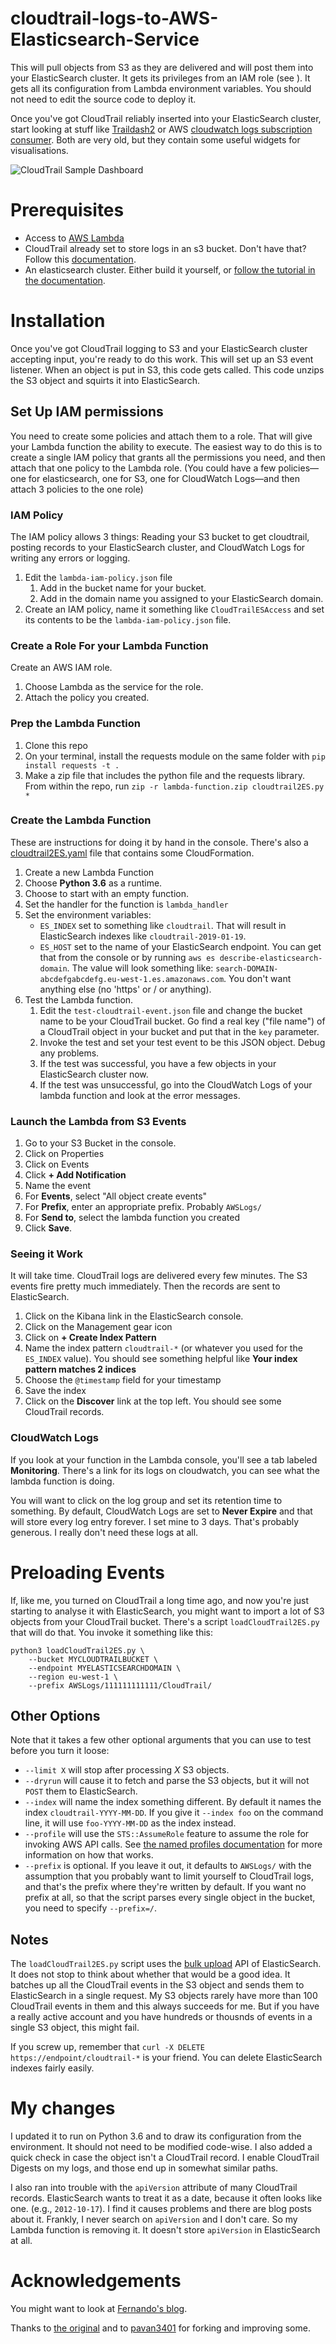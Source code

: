 # cloudtrail-logs-to-AWS-Elasticsearch-Service

This will pull objects from S3 as they are delivered and will post them into your ElasticSearch cluster. It gets its privileges from an IAM role (see ). It gets all its configuration from Lambda environment variables. You should not need to edit the source code to deploy it.

Once you've got CloudTrail reliably inserted into your ElasticSearch cluster, start looking at stuff like [Traildash2](https://github.com/adcreare/traildash2) or AWS [cloudwatch logs subscription consumer](https://github.com/amazon-archives/cloudwatch-logs-subscription-consumer/tree/master/configuration/kibana). Both are very old, but they contain some useful widgets for visualisations.


![CloudTrail Sample Dashboard](https://raw.githubusercontent.com/pacohope/cloudtrail-logs-to-AWS-Elasticsearch-Service/master/cloudtrail-kibana.png)

# Prerequisites

- Access to [AWS Lambda](https://console.aws.amazon.com/lambda/home)
- CloudTrail already set to store logs in an s3 bucket. Don't have that? Follow this [documentation](https://docs.aws.amazon.com/AmazonS3/latest/dev/cloudtrail-logging.html).
- An elasticsearch cluster. Either build it yourself, or [follow the tutorial in the documentation](https://docs.aws.amazon.com/elasticsearch-service/latest/developerguide/es-gsg-create-domain.html).

# Installation

Once you've got CloudTrail logging to S3 and your ElasticSearch cluster accepting input, you're ready to do this work. This will set up an S3 event listener. When an object is put in S3, this code gets called. This code unzips the S3 object and squirts it into ElasticSearch.

## Set Up IAM permissions
You need to create some policies and attach them to a role. That will give your Lambda function the ability to execute. The easiest way to do this is to create a single IAM policy that grants all the permissions you need, and then attach that one policy to the Lambda role. (You could have a few policies—one for elasticsearch, one for S3, one for CloudWatch Logs—and then attach 3 policies to the one role)

### IAM Policy

The IAM policy allows 3 things: Reading your S3 bucket to get cloudtrail, posting records to your ElasticSearch cluster, and CloudWatch Logs for writing any errors or logging.

1. Edit the `lambda-iam-policy.json` file
   1. Add in the bucket name for your bucket.
   2. Add in the domain name you assigned to your ElasticSearch domain.
1. Create an IAM policy, name it something like `CloudTrailESAccess` and set its contents to be the `lambda-iam-policy.json` file.

### Create a Role For your Lambda Function

Create an AWS IAM role.
1. Choose Lambda as the service for the role.
2. Attach the policy you created.

### Prep the Lambda Function

1. Clone this repo
1. On your terminal, install the requests module on the same folder with `pip install requests -t .`
1. Make a zip file that includes the python file and the requests library. From within the repo, run `zip -r lambda-function.zip cloudtrail2ES.py *`

### Create the Lambda Function

These are instructions for doing it by hand in the console. There's also a [cloudtrail2ES.yaml](cloudtrail2ES.yaml) file that contains some CloudFormation.

1. Create a new Lambda Function
2. Choose **Python 3.6** as a runtime.
3. Choose to start with an empty function.
4. Set the handler for the function is `lambda_handler`
5. Set the environment variables:
   * `ES_INDEX` set to something like `cloudtrail`. That will result in ElasticSearch indexes like `cloudtrail-2019-01-19`.
   * `ES_HOST` set to the name of your ElasticSearch endpoint. You can get that from the console or by running `aws es describe-elasticsearch-domain`. The value will look something like: `search-DOMAIN-abcdefgabcdefg.eu-west-1.es.amazonaws.com`. You don't want anything else (no 'https' or / or anything).
6. Test the Lambda function.
   1. Edit the `test-cloudtrail-event.json` file and change the bucket name to be your CloudTrail bucket. Go find a real key ("file name") of a CloudTrail object in your bucket and put that in the `key` parameter.
   1. Invoke the test and set your test event to be this JSON object. Debug any problems.
   1. If the test was successful, you have a few objects in your ElasticSearch cluster now. 
   1. If the test was unsuccessful, go into the CloudWatch Logs of your lambda function and look at the error messages. 

### Launch the Lambda from S3 Events

1. Go to your S3 Bucket in the console.
1. Click on Properties
1. Click on Events
1. Click **+ Add Notification**
1. Name the event
1. For **Events**, select "All object create events"
1. For **Prefix**, enter an appropriate prefix. Probably `AWSLogs/`
1. For **Send to**, select the lambda function you created
1. Click **Save**.

### Seeing it Work

It will take time. CloudTrail logs are delivered every few minutes. The S3 events fire pretty much immediately. Then the records are sent to ElasticSearch.

1. Click on the Kibana link in the ElasticSearch console.
1. Click on the Management gear icon
1. Click on **+ Create Index Pattern**
1. Name the index pattern `cloudtrail-*` (or whatever you used for the `ES_INDEX` value). You should see something helpful like **Your index pattern matches 2 indices**
1. Choose the `@timestamp` field for your timestamp
1. Save the index
1. Click on the **Discover** link at the top left. You should see some CloudTrail records.

### CloudWatch Logs

If you look at your function in the Lambda console, you'll see a tab labeled **Monitoring**. There's a link for its logs on cloudwatch, you can see what the lambda function is doing.

You will want to click on the log group and set its retention time to something. By default, CloudWatch Logs are set to **Never Expire** and that will store every log entry forever. I set mine to 3 days. That's probably generous. I really don't need these logs at all.

# Preloading Events

If, like me, you turned on CloudTrail a long time ago, and now you're just starting to analyse it with ElasticSearch, you might want to import a lot of S3 objects from your CloudTrail bucket. There's a script `loadCloudTrail2ES.py` that will do that. You invoke it something like this:

```
python3 loadCloudTrail2ES.py \
    --bucket MYCLOUDTRAILBUCKET \
    --endpoint MYELASTICSEARCHDOMAIN \
    --region eu-west-1 \
    --prefix AWSLogs/111111111111/CloudTrail/
```

## Other Options
Note that it takes a few other optional arguments that you can use to test before you turn it loose:
* `--limit X` will stop after processing _X_ S3 objects.
* `--dryrun` will cause it to fetch and parse the S3 objects, but it will not `POST` them to ElasticSearch.
* `--index` will name the index something different. By default it names the index `cloudtrail-YYYY-MM-DD`. If you give it `--index foo` on the command line, it will use `foo-YYYY-MM-DD` as the index instead.
* `--profile` will use the `STS::AssumeRole` feature to assume the role for invoking AWS API calls. See [the named profiles documentation](https://docs.aws.amazon.com/cli/latest/userguide/cli-configure-profiles.html) for more information on how that works.
* `--prefix` is optional. If you leave it out, it defaults to `AWSLogs/` with the assumption that you probably want to limit yourself to CloudTrail logs, and that's the prefix where they're written by default. If you want no prefix at all, so that the script parses every single object in the bucket, you need to specify `--prefix=/`.

## Notes

The `loadCloudTrail2ES.py` script uses the [bulk upload](https://www.elastic.co/guide/en/elasticsearch/reference/current/docs-bulk.html) API of ElasticSearch. It does not stop to think about whether that would be a good idea. It batches up all the CloudTrail events in the S3 object and sends them to ElasticSearch in a single request. My S3 objects rarely have more than 100 CloudTrail events in them and this always succeeds for me. But if you have a really active account and you have hundreds or thousnds of events in a single S3 object, this might fail.

If you screw up, remember that `curl -X DELETE https://endpoint/cloudtrail-*` is your friend. You can delete ElasticSearch indexes fairly easily.

# My changes

I updated it to run on Python 3.6 and to draw its configuration from the environment. It should not need to be modified code-wise. I also added a quick check in case the object isn't a CloudTrail record. I enable CloudTrail Digests on my logs, and those end up in somewhat similar paths.

I also ran into trouble with the `apiVersion` attribute of many CloudTrail records. ElasticSearch wants to treat it as a date, because it often looks like one. (e.g., `2012-10-17`). I find it causes problems and there are blog posts about it. Frankly, I never search on `apiVersion` and I don't care. So my Lambda function is removing it. It doesn't store `apiVersion` in ElasticSearch at all.

# Acknowledgements

You might want to look at [Fernando's blog](https://www.fernandobattistella.com.br/log_processing/2016/03/13/Cloudtrail-S3-Lambda-Elasticsearch.html).

Thanks to [the original](https://github.com/argais/cloudtrail_aws_es.git) and to [pavan3401](https://github.com/pavan3401/cloudtrail-logs-to-AWS-Elasticsearch-Service) for forking and improving some.
